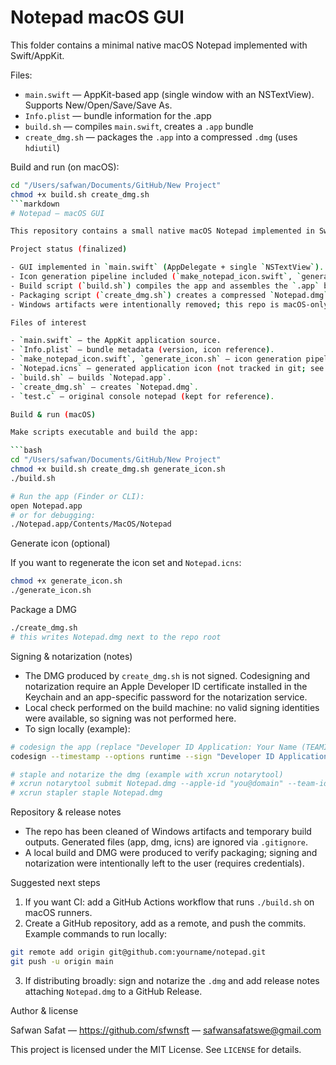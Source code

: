 # Notepad macOS GUI

This folder contains a minimal native macOS Notepad implemented with Swift/AppKit.

Files:
- `main.swift` — AppKit-based app (single window with an NSTextView). Supports New/Open/Save/Save As.
- `Info.plist` — bundle information for the .app
- `build.sh` — compiles `main.swift`, creates a `.app` bundle
- `create_dmg.sh` — packages the `.app` into a compressed `.dmg` (uses `hdiutil`)

Build and run (on macOS):

```bash
cd "/Users/safwan/Documents/GitHub/New Project"
chmod +x build.sh create_dmg.sh
```markdown
# Notepad — macOS GUI

This repository contains a small native macOS Notepad implemented in Swift using AppKit. The app is a single-window text editor with standard File and Edit menus and an About panel that includes developer links.

Project status (finalized)

- GUI implemented in `main.swift` (AppDelegate + single `NSTextView`).
- Icon generation pipeline included (`make_notepad_icon.swift`, `generate_icon.sh`) to produce `Notepad.icns`.
- Build script (`build.sh`) compiles the app and assembles the `.app` bundle.
- Packaging script (`create_dmg.sh`) creates a compressed `Notepad.dmg` using `hdiutil`.
- Windows artifacts were intentionally removed; this repo is macOS-only.

Files of interest

- `main.swift` — the AppKit application source.
- `Info.plist` — bundle metadata (version, icon reference).
- `make_notepad_icon.swift`, `generate_icon.sh` — icon generation pipeline.
- `Notepad.icns` — generated application icon (not tracked in git; see `.gitignore`).
- `build.sh` — builds `Notepad.app`.
- `create_dmg.sh` — creates `Notepad.dmg`.
- `test.c` — original console notepad (kept for reference).

Build & run (macOS)

Make scripts executable and build the app:

```bash
cd "/Users/safwan/Documents/GitHub/New Project"
chmod +x build.sh create_dmg.sh generate_icon.sh
./build.sh

# Run the app (Finder or CLI):
open Notepad.app
# or for debugging:
./Notepad.app/Contents/MacOS/Notepad
```

Generate icon (optional)

If you want to regenerate the icon set and `Notepad.icns`:

```bash
chmod +x generate_icon.sh
./generate_icon.sh
```

Package a DMG

```bash
./create_dmg.sh
# this writes Notepad.dmg next to the repo root
```

Signing & notarization (notes)

- The DMG produced by `create_dmg.sh` is not signed. Codesigning and notarization require an Apple Developer ID certificate installed in the Keychain and an app-specific password for the notarization service.
- Local check performed on the build machine: no valid signing identities were available, so signing was not performed here.
- To sign locally (example):

```bash
# codesign the app (replace "Developer ID Application: Your Name (TEAMID)")
codesign --timestamp --options runtime --sign "Developer ID Application: Your Name (TEAMID)" Notepad.app

# staple and notarize the dmg (example with xcrun notarytool)
# xcrun notarytool submit Notepad.dmg --apple-id "you@domain" --team-id TEAMID --password @keychain:AC_PASSWORD
# xcrun stapler staple Notepad.dmg
```

Repository & release notes

- The repo has been cleaned of Windows artifacts and temporary build outputs. Generated files (app, dmg, icns) are ignored via `.gitignore`.
- A local build and DMG were produced to verify packaging; signing and notarization were intentionally left to the user (requires credentials).

Suggested next steps

1. If you want CI: add a GitHub Actions workflow that runs `./build.sh` on macOS runners.
2. Create a GitHub repository, add as a remote, and push the commits. Example commands to run locally:

```bash
git remote add origin git@github.com:yourname/notepad.git
git push -u origin main
```

3. If distributing broadly: sign and notarize the `.dmg` and add release notes attaching `Notepad.dmg` to a GitHub Release.

Author & license

Safwan Safat — https://github.com/sfwnsft — safwansafatswe@gmail.com

This project is licensed under the MIT License. See `LICENSE` for details.

```